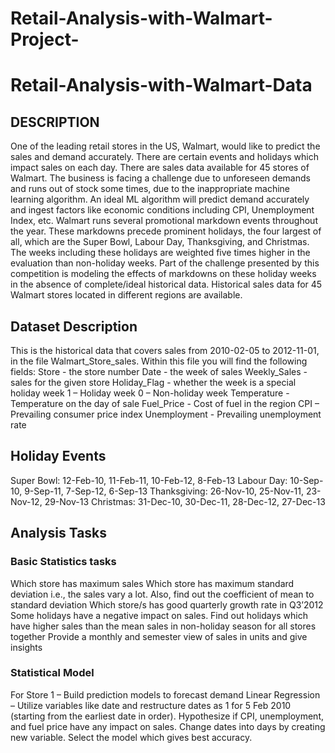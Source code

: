 # Retail-Analysis-with-Walmart-Project-
# Retail-Analysis-with-Walmart-Data  
## DESCRIPTION  
One of the leading retail stores in the US, Walmart, would like to predict the sales and demand accurately. There are certain events and holidays which impact sales on each day. There are sales data available for 45 stores of Walmart. The business is facing a challenge due to unforeseen demands and runs out of stock some times, due to the inappropriate machine learning algorithm. An ideal ML algorithm will predict demand accurately and ingest factors like economic conditions including CPI, Unemployment Index, etc.  Walmart runs several promotional markdown events throughout the year. These markdowns precede prominent holidays, the four largest of all, which are the Super Bowl, Labour Day, Thanksgiving, and Christmas. The weeks including these holidays are weighted five times higher in the evaluation than non-holiday weeks. Part of the challenge presented by this competition is modeling the effects of markdowns on these holiday weeks in the absence of complete/ideal historical data. Historical sales data for 45 Walmart stores located in different regions are available.
## Dataset Description 
This is the historical data that covers sales from 2010-02-05 to 2012-11-01, in the file Walmart_Store_sales. Within this file you will find the following fields:  Store - the store number  Date - the week of sales  Weekly_Sales -  sales for the given store  Holiday_Flag - whether the week is a special holiday week 1 – Holiday week 0 – Non-holiday week  Temperature - Temperature on the day of sale  Fuel_Price - Cost of fuel in the region  CPI – Prevailing consumer price index  Unemployment - Prevailing unemployment rate
## Holiday Events 
Super Bowl: 12-Feb-10, 11-Feb-11, 10-Feb-12, 8-Feb-13  Labour Day: 10-Sep-10, 9-Sep-11, 7-Sep-12, 6-Sep-13  Thanksgiving: 26-Nov-10, 25-Nov-11, 23-Nov-12, 29-Nov-13  Christmas: 31-Dec-10, 30-Dec-11, 28-Dec-12, 27-Dec-13  
## Analysis Tasks 
### Basic Statistics tasks 
Which store has maximum sales  Which store has maximum standard deviation i.e., the sales vary a lot. Also, find out the coefficient of mean to standard deviation  Which store/s has good quarterly growth rate in Q3’2012  Some holidays have a negative impact on sales. Find out holidays which have higher sales than the mean sales in non-holiday season for all stores together  Provide a monthly and semester view of sales in units and give insights 
### Statistical Model 
For Store 1 – Build  prediction models to forecast demand  Linear Regression – Utilize variables like date and restructure dates as 1 for 5 Feb 2010 (starting from the earliest date in order). Hypothesize if CPI, unemployment, and fuel price have any impact on sales.  Change dates into days by creating new variable.  Select the model which gives best accuracy.
